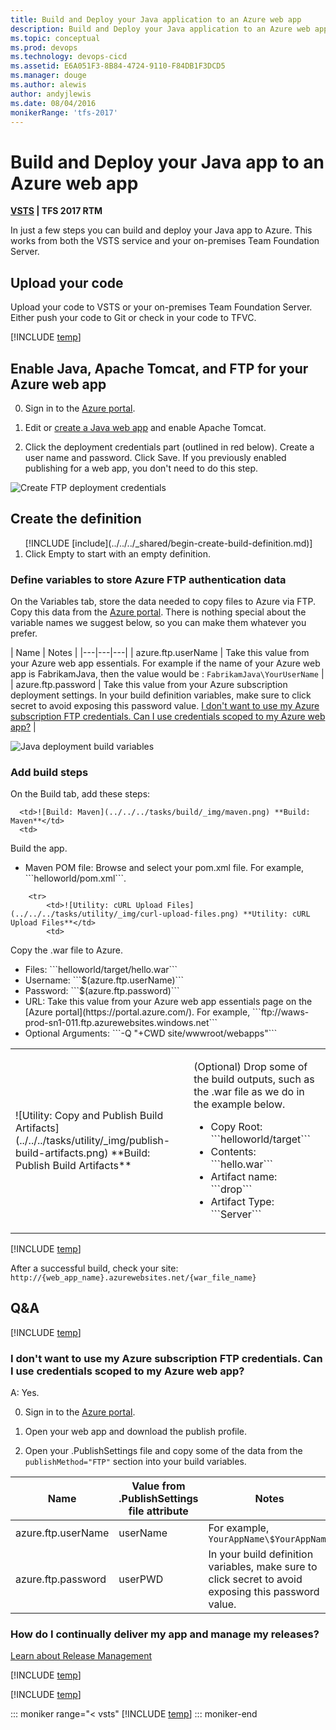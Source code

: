```yaml
---
title: Build and Deploy your Java application to an Azure web app
description: Build and Deploy your Java application to an Azure web app
ms.topic: conceptual
ms.prod: devops
ms.technology: devops-cicd
ms.assetid: E6A051F3-8B84-4724-9110-F84DB1F3DCD5
ms.manager: douge
ms.author: alewis
author: andyjlewis
ms.date: 08/04/2016
monikerRange: 'tfs-2017'
---
```



# Build and Deploy your Java app to an Azure web app

**[VSTS](quick-to-azure.md) | TFS 2017 RTM**

In just a few steps you can build and deploy your Java app to Azure. This works from both the VSTS service and your on-premises Team Foundation Server.

## Upload your code

Upload your code to VSTS or your on-premises Team Foundation Server. Either push your code to Git or check in your code to TFVC.

[!INCLUDE [temp](_shared/java-web-app-sample-link.md)]

## Enable Java, Apache Tomcat, and FTP for your Azure web app

0. Sign in to the [Azure portal](https://portal.azure.com/).

0. Edit or [create a Java web app](https://azure.microsoft.com/en-us/documentation/articles/web-sites-java-apps/get-started/) and enable Apache Tomcat.

0. Click the deployment credentials part (outlined in red below). Create a user name and password. Click Save. If you previously enabled publishing for a web app, you don't need to do this step.

 ![Create FTP deployment credentials](_shared/_img/deployment-credentials.png)

## Create the definition

<ol>
[!INCLUDE [include](../../../_shared/begin-create-build-definition.md)]

<li>Click Empty to start with an empty definition.</li>
</ol>

### Define variables to store Azure FTP authentication data

On the Variables tab, store the data needed to copy files to Azure via FTP. Copy this data from the [Azure portal](https://portal.azure.com/). There is nothing special about the variable names we suggest below, so you can make them whatever you prefer.

| Name | Notes |
|---|---|---|
| azure.ftp.userName | Take this value from your Azure web app essentials. For example if the name of your Azure web app is FabrikamJava, then the value would be : ```FabrikamJava\YourUserName``` |
| azure.ftp.password | Take this value from your Azure subscription deployment settings. In your build definition variables, make sure to click secret to avoid exposing this password value. [I don't want to use my Azure subscription FTP credentials. Can I use credentials scoped to my Azure web app?](#azure_site_ftp) |

![Java deployment build variables](_img/maven-to-azure/azure-java-deployment-variables.png)

### Add build steps

On the Build tab, add these steps:

<table>
   <tr>

      <td>![Build: Maven](../../../tasks/build/_img/maven.png) **Build: Maven**</td>
      <td>
<p>Build the app.</p>
<ul>
          <li>Maven POM file: Browse and select your pom.xml file. For example, ```helloworld/pom.xml```.</li>
</ul>
      </td>
</tr>

        <tr>
            <td>![Utility: cURL Upload Files](../../../tasks/utility/_img/curl-upload-files.png) **Utility: cURL Upload Files**</td>
            <td>
<p>Copy the .war file to Azure.</p>
<ul>
<li> Files: ```helloworld/target/hello.war```</li>
 <li> Username: ```$(azure.ftp.userName)```</li>
 <li> Password: ```$(azure.ftp.password)```</li>
 <li> URL: Take this value from your Azure web app essentials page on the [Azure portal](https://portal.azure.com/). For example, ```ftp://waws-prod-sn1-011.ftp.azurewebsites.windows.net```</li>
 <li> Optional Arguments: ```-Q "+CWD site/wwwroot/webapps"```</li>
</ul>
</td>
        </tr>
        <tr>
            <td>![Utility: Copy and Publish Build Artifacts](../../../tasks/utility/_img/publish-build-artifacts.png) **Build: Publish Build Artifacts**</td>
            <td>
<p>(Optional) Drop some of the build outputs, such as the .war file as we do in the example below.</p>
<ul>
 <li> Copy Root: ```helloworld/target```</li>
 <li> Contents: ```hello.war```</li>
 <li> Artifact name: ```drop```</li>
 <li> Artifact Type: ```Server```</li>
</ul>
</td>
        </tr>
</table>

[!INCLUDE [temp](../_shared/definition-finish-and-test.md)]

After a successful build, check your site: ```http://{web_app_name}.azurewebsites.net/{war_file_name}```

## Q&A

<!-- BEGINSECTION class="md-qanda" -->

[!INCLUDE [temp](_shared/java-web-app-sample-qa.md)]


<a name="azure_site_ftp"></a>
### I don't want to use my Azure subscription FTP credentials. Can I use credentials scoped to my Azure web app?

A: Yes.

0. Sign in to the [Azure portal](https://portal.azure.com/).

0. Open your web app and download the publish profile.

0. Open your .PublishSettings file and copy some of the data from the ```publishMethod="FTP"``` section into your build variables.

| Name | Value from .PublishSettings file attribute| Notes |
|---|---|---|
| azure.ftp.userName | userName   |  For example, ```YourAppName\$YourAppName```  |
| azure.ftp.password | userPWD| In your build definition variables, make sure to click secret to avoid exposing this password value. |


### How do I continually deliver my app and manage my releases?

[Learn about Release Management](../../../concepts/definitions/release/index.md)


[!INCLUDE [temp](../../../_shared/qa-definition-common-all-platforms.md)]

[!INCLUDE [temp](../../../_shared/qa-agents.md)]

::: moniker range="< vsts"
[!INCLUDE [temp](../../../_shared/qa-versions.md)]
::: moniker-end

<!-- ENDSECTION -->
